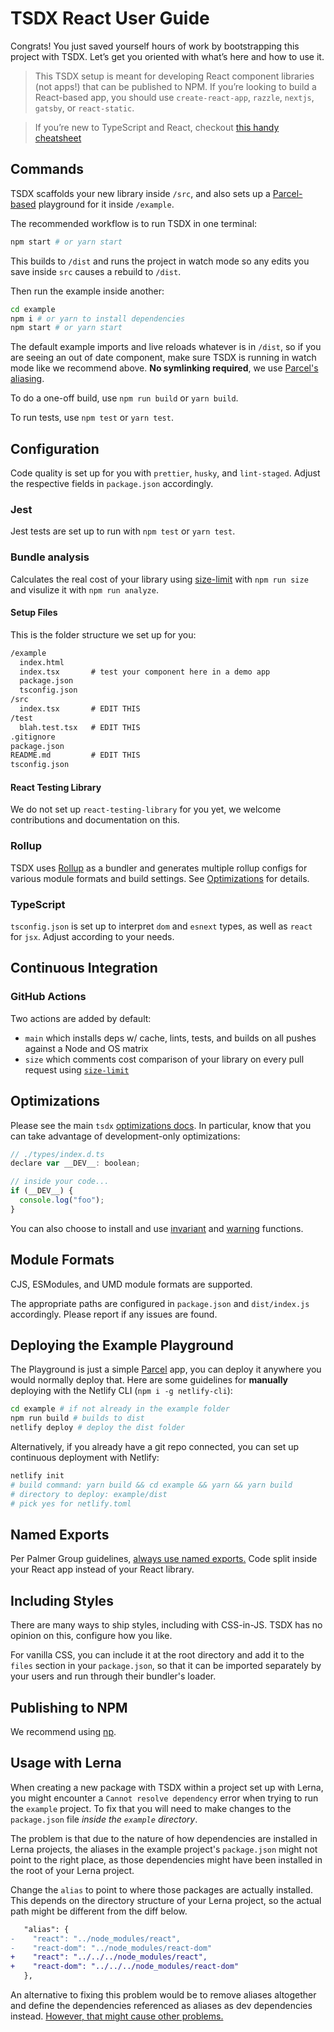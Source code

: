 # TSDX React User Guide

Congrats! You just saved yourself hours of work by bootstrapping this project
with TSDX. Let’s get you oriented with what’s here and how to use it.

> This TSDX setup is meant for developing React component libraries (not apps!)
> that can be published to NPM. If you’re looking to build a React-based app,
> you should use `create-react-app`, `razzle`, `nextjs`, `gatsby`, or
> `react-static`.

> If you’re new to TypeScript and React, checkout
> [this handy cheatsheet](https://github.com/sw-yx/react-typescript-cheatsheet/)

## Commands

TSDX scaffolds your new library inside `/src`, and also sets up a
[Parcel-based](https://parceljs.org) playground for it inside `/example`.

The recommended workflow is to run TSDX in one terminal:

```bash
npm start # or yarn start
```

This builds to `/dist` and runs the project in watch mode so any edits you save
inside `src` causes a rebuild to `/dist`.

Then run the example inside another:

```bash
cd example
npm i # or yarn to install dependencies
npm start # or yarn start
```

The default example imports and live reloads whatever is in `/dist`, so if you
are seeing an out of date component, make sure TSDX is running in watch mode
like we recommend above. **No symlinking required**, we use
[Parcel's aliasing](https://parceljs.org/module_resolution.html#aliases).

To do a one-off build, use `npm run build` or `yarn build`.

To run tests, use `npm test` or `yarn test`.

## Configuration

Code quality is set up for you with `prettier`, `husky`, and `lint-staged`.
Adjust the respective fields in `package.json` accordingly.

### Jest

Jest tests are set up to run with `npm test` or `yarn test`.

### Bundle analysis

Calculates the real cost of your library using
[size-limit](https://github.com/ai/size-limit) with `npm run size` and visulize
it with `npm run analyze`.

#### Setup Files

This is the folder structure we set up for you:

```txt
/example
  index.html
  index.tsx       # test your component here in a demo app
  package.json
  tsconfig.json
/src
  index.tsx       # EDIT THIS
/test
  blah.test.tsx   # EDIT THIS
.gitignore
package.json
README.md         # EDIT THIS
tsconfig.json
```

#### React Testing Library

We do not set up `react-testing-library` for you yet, we welcome contributions
and documentation on this.

### Rollup

TSDX uses [Rollup](https://rollupjs.org) as a bundler and generates multiple
rollup configs for various module formats and build settings. See
[Optimizations](#optimizations) for details.

### TypeScript

`tsconfig.json` is set up to interpret `dom` and `esnext` types, as well as
`react` for `jsx`. Adjust according to your needs.

## Continuous Integration

### GitHub Actions

Two actions are added by default:

- `main` which installs deps w/ cache, lints, tests, and builds on all pushes
  against a Node and OS matrix
- `size` which comments cost comparison of your library on every pull request
  using [`size-limit`](https://github.com/ai/size-limit)

## Optimizations

Please see the main `tsdx`
[optimizations docs](https://github.com/palmerhq/tsdx#optimizations). In
particular, know that you can take advantage of development-only optimizations:

```js
// ./types/index.d.ts
declare var __DEV__: boolean;

// inside your code...
if (__DEV__) {
  console.log("foo");
}
```

You can also choose to install and use
[invariant](https://github.com/palmerhq/tsdx#invariant) and
[warning](https://github.com/palmerhq/tsdx#warning) functions.

## Module Formats

CJS, ESModules, and UMD module formats are supported.

The appropriate paths are configured in `package.json` and `dist/index.js`
accordingly. Please report if any issues are found.

## Deploying the Example Playground

The Playground is just a simple [Parcel](https://parceljs.org) app, you can
deploy it anywhere you would normally deploy that. Here are some guidelines for
**manually** deploying with the Netlify CLI (`npm i -g netlify-cli`):

```bash
cd example # if not already in the example folder
npm run build # builds to dist
netlify deploy # deploy the dist folder
```

Alternatively, if you already have a git repo connected, you can set up
continuous deployment with Netlify:

```bash
netlify init
# build command: yarn build && cd example && yarn && yarn build
# directory to deploy: example/dist
# pick yes for netlify.toml
```

## Named Exports

Per Palmer Group guidelines,
[always use named exports.](https://github.com/palmerhq/typescript#exports) Code
split inside your React app instead of your React library.

## Including Styles

There are many ways to ship styles, including with CSS-in-JS. TSDX has no
opinion on this, configure how you like.

For vanilla CSS, you can include it at the root directory and add it to the
`files` section in your `package.json`, so that it can be imported separately by
your users and run through their bundler's loader.

## Publishing to NPM

We recommend using [np](https://github.com/sindresorhus/np).

## Usage with Lerna

When creating a new package with TSDX within a project set up with Lerna, you
might encounter a `Cannot resolve dependency` error when trying to run the
`example` project. To fix that you will need to make changes to the
`package.json` file _inside the `example` directory_.

The problem is that due to the nature of how dependencies are installed in Lerna
projects, the aliases in the example project's `package.json` might not point to
the right place, as those dependencies might have been installed in the root of
your Lerna project.

Change the `alias` to point to where those packages are actually installed. This
depends on the directory structure of your Lerna project, so the actual path
might be different from the diff below.

```diff
   "alias": {
-    "react": "../node_modules/react",
-    "react-dom": "../node_modules/react-dom"
+    "react": "../../../node_modules/react",
+    "react-dom": "../../../node_modules/react-dom"
   },
```

An alternative to fixing this problem would be to remove aliases altogether and
define the dependencies referenced as aliases as dev dependencies instead.
[However, that might cause other problems.](https://github.com/palmerhq/tsdx/issues/64)
